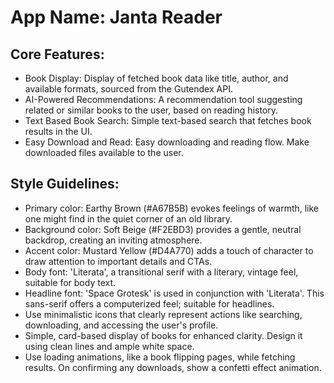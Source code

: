 # **App Name**: Janta Reader

## Core Features:

- Book Display: Display of fetched book data like title, author, and available formats, sourced from the Gutendex API.
- AI-Powered Recommendations: A recommendation tool suggesting related or similar books to the user, based on reading history.
- Text Based Book Search: Simple text-based search that fetches book results in the UI.
- Easy Download and Read: Easy downloading and reading flow. Make downloaded files available to the user.

## Style Guidelines:

- Primary color: Earthy Brown (#A67B5B) evokes feelings of warmth, like one might find in the quiet corner of an old library.
- Background color: Soft Beige (#F2EBD3) provides a gentle, neutral backdrop, creating an inviting atmosphere.
- Accent color: Mustard Yellow (#D4A770) adds a touch of character to draw attention to important details and CTAs.
- Body font: 'Literata', a transitional serif with a literary, vintage feel, suitable for body text.
- Headline font: 'Space Grotesk' is used in conjunction with 'Literata'. This sans-serif offers a computerized feel; suitable for headlines.
- Use minimalistic icons that clearly represent actions like searching, downloading, and accessing the user's profile.
- Simple, card-based display of books for enhanced clarity. Design it using clean lines and ample white space.
- Use loading animations, like a book flipping pages, while fetching results. On confirming any downloads, show a confetti effect animation.